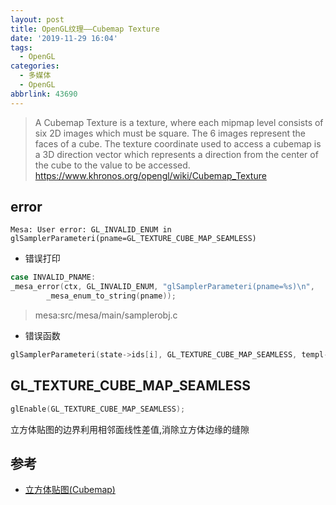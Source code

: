 ```yaml
---
layout: post
title: OpenGL纹理——Cubemap Texture
date: '2019-11-29 16:04'
tags:
  - OpenGL
categories:
  - 多媒体
  - OpenGL
abbrlink: 43690
---
```


>A Cubemap Texture is a texture, where each mipmap level consists of six 2D images which must be square. The 6 images represent the faces of a cube. The texture coordinate used to access a cubemap is a 3D direction vector which represents a direction from the center of the cube to the value to be accessed.
>https://www.khronos.org/opengl/wiki/Cubemap_Texture

<!--more-->

## error

```
Mesa: User error: GL_INVALID_ENUM in glSamplerParameteri(pname=GL_TEXTURE_CUBE_MAP_SEAMLESS)
```
- 错误打印
``` C
case INVALID_PNAME:                                                 
_mesa_error(ctx, GL_INVALID_ENUM, "glSamplerParameteri(pname=%s)\n",
        _mesa_enum_to_string(pname));                               
```
>mesa:src/mesa/main/samplerobj.c

- 错误函数
``` C
glSamplerParameteri(state->ids[i], GL_TEXTURE_CUBE_MAP_SEAMLESS, templ->seamless_cube_map);
```


## GL_TEXTURE_CUBE_MAP_SEAMLESS

``` C                                   
glEnable(GL_TEXTURE_CUBE_MAP_SEAMLESS);
```                                     


立方体贴图的边界利用相邻面线性差值,消除立方体边缘的缝隙

## 参考

- [立方体贴图(Cubemap)](https://learnopengl-cn.readthedocs.io/zh/latest/04%20Advanced%20OpenGL/06%20Cubemaps/)
